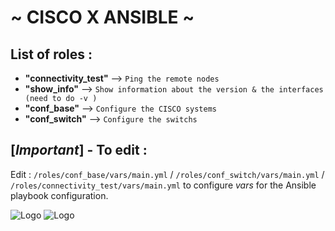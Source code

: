 # ~ CISCO X ANSIBLE ~ 

## List of roles :
- **"connectivity_test"**
 --> 
`Ping the remote nodes`
- **"show_info"**
 --> 
`Show information about the version & the interfaces (need to do -v )`
- **"conf_base"**
 --> 
`Configure the CISCO systems`
- **"conf_switch"**
 --> 
`Configure the switchs`

## [*Important*] - To edit :
Edit : `/roles/conf_base/vars/main.yml` / `/roles/conf_switch/vars/main.yml` / `/roles/connectivity_test/vars/main.yml` to configure *vars* for the Ansible playbook configuration.

![Logo](https://www.pngall.com/wp-content/uploads/13/Cisco-Logo-PNG-Image-180x180.png)
![Logo]([https://docs.ansible.com/ansible/latest/_static/images/Ansible-Mark-RGB_White.png](https://images.g2crowd.com/uploads/product/image/large_detail/large_detail_7b1e34d1cfcc265beee0d9b4290461fa/red-hat-ansible-automation-platform.jpg)https://images.g2crowd.com/uploads/product/image/large_detail/large_detail_7b1e34d1cfcc265beee0d9b4290461fa/red-hat-ansible-automation-platform.jpg)
